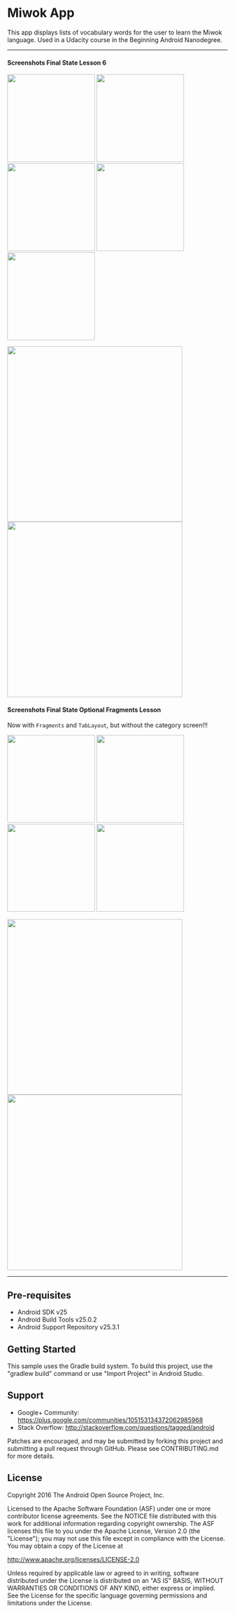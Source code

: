 Miwok App
===================================

This app displays lists of vocabulary words for the user to learn the Miwok language.
Used in a Udacity course in the Beginning Android Nanodegree.

---

#### Screenshots Final State Lesson 6

<img src="https://dl.dropboxusercontent.com/s/ff95zqsxlhq6ia6/Screenshot_1496677853.png" alt="" width=200/> <img src="https://dl.dropboxusercontent.com/s/l8xc5thpzwwg5gy/Screenshot_1496676421.png" alt="" width=200/> <img src="https://dl.dropboxusercontent.com/s/2yztmm8b72y9cjk/Screenshot_1496676426.png" alt="" width=200/> <img src="https://dl.dropboxusercontent.com/s/7k85remp04738au/Screenshot_1496676415.png" alt="" width=200/> <img src="https://dl.dropboxusercontent.com/s/1sjdl3jh39vbt4f/Screenshot_1496677883.png" alt="" width=200/>

<img src="https://dl.dropboxusercontent.com/s/3mvnmdnrwoz1en1/Screenshot_1496677895.png" alt="" width=400/> <img src="https://dl.dropboxusercontent.com/s/u7izfdue2r0wit5/Screenshot_1496677900.png" alt="" width=400/>

#### Screenshots Final State Optional Fragments Lesson

Now with `Fragments` and `TabLayout`, but without the category screen!!!

<img src="https://dl.dropboxusercontent.com/s/3afneyi7l23z81f/Screenshot_1497110194.png" alt="" width=200/> <img src="https://dl.dropboxusercontent.com/s/5emuf1gvmz1xz3w/Screenshot_1497110197.png" alt="" width=200/> <img src="https://dl.dropboxusercontent.com/s/i0xdg2primmk8h6/Screenshot_1497110199.png" alt="" width=200/> <img src="https://dl.dropboxusercontent.com/s/iauad1u4mhkxi0d/Screenshot_1497110279.png" alt="" width=200/>

<img src="https://dl.dropboxusercontent.com/s/ex87yggef8wup48/Screenshot_1497110218.png" alt="" width=400/> <img src="https://dl.dropboxusercontent.com/s/b86lmohkw0ksyr6/Screenshot_1497110223.png" alt="" width=400/>

---

Pre-requisites
--------------

- Android SDK v25
- Android Build Tools v25.0.2
- Android Support Repository v25.3.1

Getting Started
---------------

This sample uses the Gradle build system. To build this project, use the
"gradlew build" command or use "Import Project" in Android Studio.

Support
-------

- Google+ Community: https://plus.google.com/communities/105153134372062985968
- Stack Overflow: http://stackoverflow.com/questions/tagged/android

Patches are encouraged, and may be submitted by forking this project and
submitting a pull request through GitHub. Please see CONTRIBUTING.md for more details.

License
-------

Copyright 2016 The Android Open Source Project, Inc.

Licensed to the Apache Software Foundation (ASF) under one or more contributor
license agreements.  See the NOTICE file distributed with this work for
additional information regarding copyright ownership.  The ASF licenses this
file to you under the Apache License, Version 2.0 (the "License"); you may not
use this file except in compliance with the License.  You may obtain a copy of
the License at

http://www.apache.org/licenses/LICENSE-2.0

Unless required by applicable law or agreed to in writing, software
distributed under the License is distributed on an "AS IS" BASIS, WITHOUT
WARRANTIES OR CONDITIONS OF ANY KIND, either express or implied.  See the
License for the specific language governing permissions and limitations under
the License.
